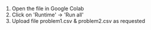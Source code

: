 1. Open the file in Google Colab
2. Click on 'Runtime' -> 'Run all'
3. Upload file problem1.csv & problem2.csv as requested
